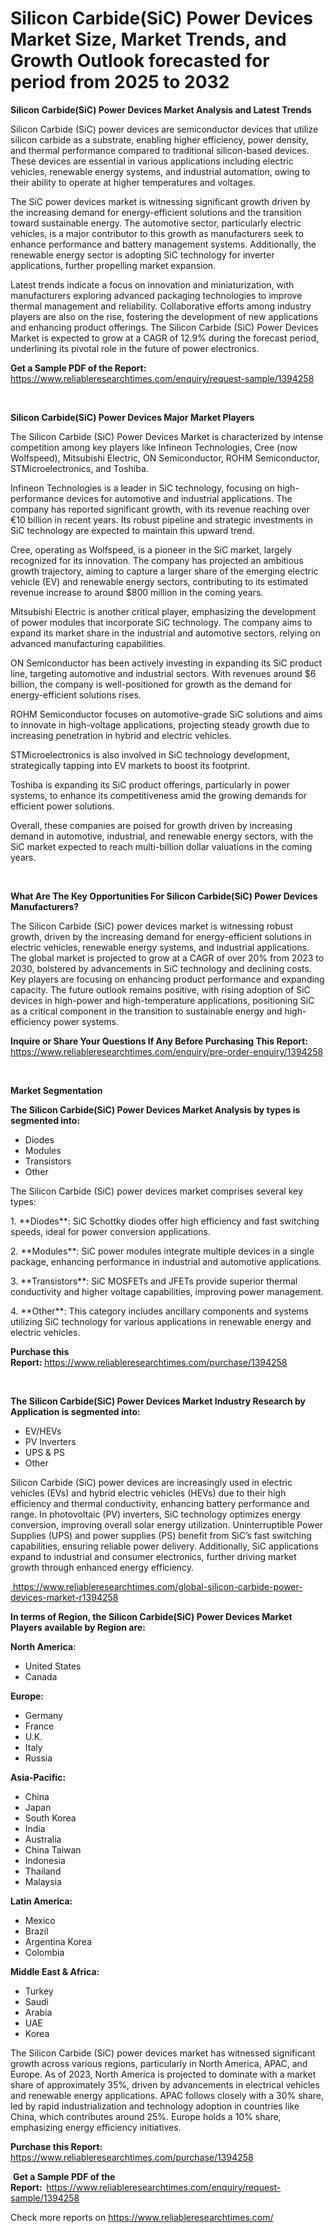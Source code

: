 <p><h1>Silicon Carbide(SiC) Power Devices Market Size, Market Trends, and Growth Outlook forecasted for period from 2025 to 2032</h1></p><p><strong>Silicon Carbide(SiC) Power Devices Market Analysis and Latest Trends</strong></p>
<p><p>Silicon Carbide (SiC) power devices are semiconductor devices that utilize silicon carbide as a substrate, enabling higher efficiency, power density, and thermal performance compared to traditional silicon-based devices. These devices are essential in various applications including electric vehicles, renewable energy systems, and industrial automation, owing to their ability to operate at higher temperatures and voltages.</p><p>The SiC power devices market is witnessing significant growth driven by the increasing demand for energy-efficient solutions and the transition toward sustainable energy. The automotive sector, particularly electric vehicles, is a major contributor to this growth as manufacturers seek to enhance performance and battery management systems. Additionally, the renewable energy sector is adopting SiC technology for inverter applications, further propelling market expansion.</p><p>Latest trends indicate a focus on innovation and miniaturization, with manufacturers exploring advanced packaging technologies to improve thermal management and reliability. Collaborative efforts among industry players are also on the rise, fostering the development of new applications and enhancing product offerings. The Silicon Carbide (SiC) Power Devices Market is expected to grow at a CAGR of 12.9% during the forecast period, underlining its pivotal role in the future of power electronics.</p></p>
<p><strong>Get a Sample PDF of the Report:&nbsp;</strong> <a href="https://www.reliableresearchtimes.com/enquiry/request-sample/1394258?utm_campaign=2627&utm_medium=2&utm_source=Github&utm_content=ia&utm_term=22032025&utm_id=silicon-carbidesic-power-devices">https://www.reliableresearchtimes.com/enquiry/request-sample/1394258</a></p>
<p>&nbsp;</p>
<p><strong>Silicon Carbide(SiC) Power Devices Major Market Players</strong></p>
<p><p>The Silicon Carbide (SiC) Power Devices Market is characterized by intense competition among key players like Infineon Technologies, Cree (now Wolfspeed), Mitsubishi Electric, ON Semiconductor, ROHM Semiconductor, STMicroelectronics, and Toshiba. </p><p>Infineon Technologies is a leader in SiC technology, focusing on high-performance devices for automotive and industrial applications. The company has reported significant growth, with its revenue reaching over €10 billion in recent years. Its robust pipeline and strategic investments in SiC technology are expected to maintain this upward trend.</p><p>Cree, operating as Wolfspeed, is a pioneer in the SiC market, largely recognized for its innovation. The company has projected an ambitious growth trajectory, aiming to capture a larger share of the emerging electric vehicle (EV) and renewable energy sectors, contributing to its estimated revenue increase to around $800 million in the coming years.</p><p>Mitsubishi Electric is another critical player, emphasizing the development of power modules that incorporate SiC technology. The company aims to expand its market share in the industrial and automotive sectors, relying on advanced manufacturing capabilities.</p><p>ON Semiconductor has been actively investing in expanding its SiC product line, targeting automotive and industrial sectors. With revenues around $6 billion, the company is well-positioned for growth as the demand for energy-efficient solutions rises.</p><p>ROHM Semiconductor focuses on automotive-grade SiC solutions and aims to innovate in high-voltage applications, projecting steady growth due to increasing penetration in hybrid and electric vehicles.</p><p>STMicroelectronics is also involved in SiC technology development, strategically tapping into EV markets to boost its footprint. </p><p>Toshiba is expanding its SiC product offerings, particularly in power systems, to enhance its competitiveness amid the growing demands for efficient power solutions.</p><p>Overall, these companies are poised for growth driven by increasing demand in automotive, industrial, and renewable energy sectors, with the SiC market expected to reach multi-billion dollar valuations in the coming years.</p></p>
<p>&nbsp;</p>
<p><strong>What Are The Key Opportunities For Silicon Carbide(SiC) Power Devices Manufacturers?</strong></p>
<p><p>The Silicon Carbide (SiC) power devices market is witnessing robust growth, driven by the increasing demand for energy-efficient solutions in electric vehicles, renewable energy systems, and industrial applications. The global market is projected to grow at a CAGR of over 20% from 2023 to 2030, bolstered by advancements in SiC technology and declining costs. Key players are focusing on enhancing product performance and expanding capacity. The future outlook remains positive, with rising adoption of SiC devices in high-power and high-temperature applications, positioning SiC as a critical component in the transition to sustainable energy and high-efficiency power systems.</p></p>
<p><strong>Inquire or Share Your Questions If Any Before Purchasing This Report:</strong> <a href="https://www.reliableresearchtimes.com/enquiry/pre-order-enquiry/1394258?utm_campaign=2627&utm_medium=2&utm_source=Github&utm_content=ia&utm_term=22032025&utm_id=silicon-carbidesic-power-devices">https://www.reliableresearchtimes.com/enquiry/pre-order-enquiry/1394258</a></p>
<p>&nbsp;</p>
<p><strong>Market Segmentation</strong></p>
<p><strong>The Silicon Carbide(SiC) Power Devices Market Analysis by types is segmented into:</strong></p>
<p><ul><li>Diodes</li><li>Modules</li><li>Transistors</li><li>Other</li></ul></p>
<p><p>The Silicon Carbide (SiC) power devices market comprises several key types: </p><p>1. **Diodes**: SiC Schottky diodes offer high efficiency and fast switching speeds, ideal for power conversion applications.  </p><p>2. **Modules**: SiC power modules integrate multiple devices in a single package, enhancing performance in industrial and automotive applications.  </p><p>3. **Transistors**: SiC MOSFETs and JFETs provide superior thermal conductivity and higher voltage capabilities, improving power management.  </p><p>4. **Other**: This category includes ancillary components and systems utilizing SiC technology for various applications in renewable energy and electric vehicles.</p></p>
<p><strong>Purchase this Report:&nbsp;</strong><a href="https://www.reliableresearchtimes.com/purchase/1394258?utm_campaign=2627&utm_medium=2&utm_source=Github&utm_content=ia&utm_term=22032025&utm_id=silicon-carbidesic-power-devices">https://www.reliableresearchtimes.com/purchase/1394258</a></p>
<p>&nbsp;</p>
<p><strong>The Silicon Carbide(SiC) Power Devices Market Industry Research by Application is segmented into:</strong></p>
<p><ul><li>EV/HEVs</li><li>PV Inverters</li><li>UPS & PS</li><li>Other</li></ul></p>
<p><p>Silicon Carbide (SiC) power devices are increasingly used in electric vehicles (EVs) and hybrid electric vehicles (HEVs) due to their high efficiency and thermal conductivity, enhancing battery performance and range. In photovoltaic (PV) inverters, SiC technology optimizes energy conversion, improving overall solar energy utilization. Uninterruptible Power Supplies (UPS) and power supplies (PS) benefit from SiC’s fast switching capabilities, ensuring reliable power delivery. Additionally, SiC applications expand to industrial and consumer electronics, further driving market growth through enhanced energy efficiency.</p></p>
<p><a href="https://www.reliableresearchtimes.com/global-silicon-carbide-power-devices-market-r1394258?utm_campaign=2627&utm_medium=2&utm_source=Github&utm_content=ia&utm_term=22032025&utm_id=silicon-carbidesic-power-devices">&nbsp;https://www.reliableresearchtimes.com/global-silicon-carbide-power-devices-market-r1394258</a></p>
<p><strong>In terms of Region, the Silicon Carbide(SiC) Power Devices Market Players available by Region are:</strong></p>
<p>
    <p> <strong> North America: </strong>
        <ul>
            <li>United States</li>
            <li>Canada</li>
        </ul>
        </p> 
    <p> <strong> Europe: </strong>
        <ul>
            <li>Germany</li>
            <li>France</li>
            <li>U.K.</li>
            <li>Italy</li>
            <li>Russia</li>
        </ul>
        </p> 
    <p> <strong> Asia-Pacific: </strong>
        <ul>
            <li>China</li>
            <li>Japan</li>
            <li>South Korea</li>
            <li>India</li>
            <li>Australia</li>
            <li>China Taiwan</li>
            <li>Indonesia</li>
            <li>Thailand</li>
            <li>Malaysia</li>
        </ul>
        </p> 
    <p> <strong> Latin America: </strong>
        <ul>
            <li>Mexico</li>
            <li>Brazil</li>
            <li>Argentina Korea</li>
            <li>Colombia</li>
        </ul>
        </p> 
    <p> <strong> Middle East & Africa: </strong>
        <ul>
            <li>Turkey</li>
            <li>Saudi</li>
            <li>Arabia</li>
            <li>UAE</li>
            <li>Korea</li>
        </ul>
    </p>
    </p>
<p><p>The Silicon Carbide (SiC) power devices market has witnessed significant growth across various regions, particularly in North America, APAC, and Europe. As of 2023, North America is projected to dominate with a market share of approximately 35%, driven by advancements in electrical vehicles and renewable energy applications. APAC follows closely with a 30% share, led by rapid industrialization and technology adoption in countries like China, which contributes around 25%. Europe holds a 10% share, emphasizing energy efficiency initiatives.</p></p>
<p><strong>Purchase this Report: </strong><a href="https://www.reliableresearchtimes.com/purchase/1394258?utm_campaign=2627&utm_medium=2&utm_source=Github&utm_content=ia&utm_term=22032025&utm_id=silicon-carbidesic-power-devices">https://www.reliableresearchtimes.com/purchase/1394258</a></p>
<p>&nbsp;<strong>Get a Sample PDF of the Report:&nbsp;&nbsp;</strong><a href="https://www.reliableresearchtimes.com/enquiry/request-sample/1394258?utm_campaign=2627&utm_medium=2&utm_source=Github&utm_content=ia&utm_term=22032025&utm_id=silicon-carbidesic-power-devices">https://www.reliableresearchtimes.com/enquiry/request-sample/1394258</a></p>
<p><strong></strong></p>
<p>Check more reports on <a href="https://www.reliableresearchtimes.com/?utm_campaign=2627&utm_medium=2&utm_source=Github&utm_content=ia&utm_term=22032025&utm_id=silicon-carbidesic-power-devices">https://www.reliableresearchtimes.com/</a></p>